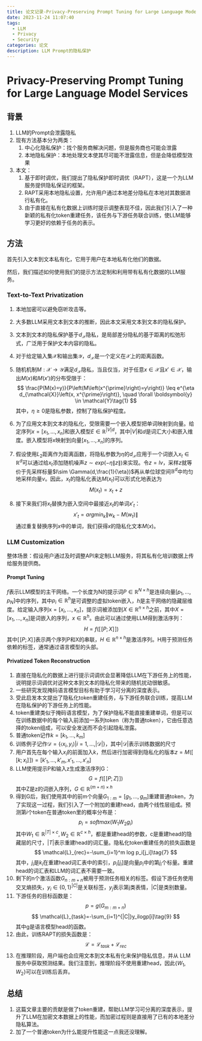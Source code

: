 ```yaml
---
title: 论文记录-Privacy-Preserving Prompt Tuning for Large Language Model Services
date: 2023-11-24 11:07:40
tags:
  - LLM
  - Privacy
  - Security
categories: 论文
description: LLM Prompt的隐私保护
---
```

# Privacy-Preserving Prompt Tuning for Large Language Model Services
## 背景
1. LLM的Prompt会泄露隐私
2. 现有方法基本分为两类：
	1. 中心化隐私保护：找个服务商解决问题，但是服务商也可能会泄露
	2. 本地隐私保护：本地处理文本使其尽可能不泄露信息，但是会降低模型效果
3. 本文：
	1. 基于即时调优，我们提出了隐私保护即时调优（RAPT），这是一个为LLM服务提供隐私保证的框架。 
	2. RAPT采用本地隐私设置，允许用户通过本地差分隐私在本地对其数据进行私有化。
	3. 由于直接在私有化数据上训练时提示调整表现不佳，因此我们引入了一种新颖的私有化token重建任务，该任务与下游任务联合训练，使LLM能够学习更好的依赖于任务的表示。

## 方法
首先引入文本到文本私有化，它用于用户在本地私有化他们的数据。

然后，我们描述如何使用我们的提示方法定制和利用带有私有化数据的LLM服务。

### Text-to-Text Privatization
1. 本地加密可以避免窃听攻击等。
2. 大多数LLM采用文本到文本的推断，因此本文采用文本到文本的隐私保护。
3. 文本到文本的隐私保护基于$d_{\mathcal{X}}$隐私，是局部差分隐私的基于距离的松弛形式，广泛用于保护文本内容的隐私。
4. 对于给定输入集$\mathcal{X}$和输出集$\mathcal{Y}$，$d_{\mathcal{X}}$是一个定义在$\mathcal{X}$上的距离函数。
5. 随机机制$M:\mathcal{X}\rightarrow\mathcal{Y}$满足$d_{\mathcal{X}}$隐私，当且仅当，对于任意$x\in\mathcal{X}$且$x'\in\mathcal{X}$，输出$M(x)$和$M(x')$的分布受限于：
$$
\frac{P(M(x)=y)}{P\left(M\left(x^{\prime}\right)=y\right)} \leq e^{\eta d_{\mathcal{X}}\left(x, x^{\prime}\right)}, \quad \forall \boldsymbol{y} \in \mathcal{Y}\tag{1}
$$
其中，$\eta\geq 0$是隐私参数，控制了隐私保护程度。

6. 为了应用文本到文本的隐私化，受限需要一个嵌入模型把单词映射到向量。给定序列$x=[x_1,...,x_n]$和嵌入模型$E\in \mathbb{R}^{|V|d}$，其中$|V|$和$d$是词汇大小和嵌入维度。嵌入模型将$x$映射到向量$[x_1,...,x_n]$的序列。
7. 假设使用$L_2$距离作为距离函数，将隐私参数为$\eta$的$d_{\mathcal{X}}$应用于一个词嵌入$x_t\in\mathbb{R}^d$可以通过给$x_t$添加随机噪声$z\sim exp(-\eta \|z\|)$来实现。令$z=lv$，采样$z$就等价于先采样标量$l\sim \Gamma(d,\frac{1}{\eta})$再从单位球空间$\mathbb{B}^d$中均匀地采样向量$v$。因此，$x_t$的隐私化表达$M(x_t)$可以形式化地表达为
$$
M(x_t)=x_t+z\tag{2}
$$
8. 接下来我们将$x_t$替换为嵌入空间中最接近$x_t$的单词$x'_t$：
$$
x'_t=argmin_k\|w_k-M(w_t)\|\tag{3}
$$
通过重复替换序列$x$中的单词，我们获得$x$的隐私化文本$M(x)$。

### LLM Customization
整体场景：假设用户通过及时调整API来定制LLM服务，将其私有化培训数据上传给服务提供商。

#### Prompt Tuning
$f$表示LLM模型的主干网络。一个长度为N的提示词$P\in\mathbb{R}^{N\times h}$是连续向量$[p_1,...,p_N]$中的序列，其中$p_i\in\mathbb{R}^h$是可调整的虚拟token嵌入，$h$是主干网络的隐藏层维度。给定输入序列$\mathrm{x}=[x_i,...,x_n]$，提示词被添加到$X\in\mathbb{R}^{n\times h}$之前，其中$X=[x_1,...,x_n]$是词嵌入的序列，$x\in\mathbb{R}^h$。由此可以通过使用LLM得到激活序列：
$$
H=f([\![P;X]\!])\tag{4}
$$
其中$[\![P;X]\!]$表示两个序列P和X的串联，$H\in\mathbb{R}^{n\times h}$是激活序列。H用于预测任务依赖的标签，通常通过语言模型的头部。

#### Privatized Token Reconstruction
1. 直接在隐私化的数据上进行提示词调优会显著降低LLM在下游任务上的性能，说明提示词调优对这种文本到文本的隐私化带来的随机扰动很敏感。
2. 一些研究发现掩码语言模型目标有助于学习可分离的深度表示。
3. 受此启发本文提出了隐私化token重建任务，与下游任务联合训练，提高LLM在隐私保护的下游任务上的性能。
4. token重建类似于掩码语言模型，为了保护隐私不能直接重建单词，但是可以在训练数据中的每个输入前添加一系列token（称为普通token），它由任意选择的token组成，可以安全发送而不会引起隐私泄露。
5. 普通token记作$k=[k_1,...,k_m]$
6. 训练例子记作$\mathcal{D}=\{\left \langle x_i,y_i \right \rangle|i=1,...,|\mathcal{D}|\}$，其中$|\mathcal{D}|$表示训练数据的尺寸
7. 用户首先在每个输入$x_i$的前面加入$k$，然后进行加密得到隐私化的版本$z=M([\![k;x_i]\!])=[k'_1,...,k'_m,x'_1,...,x'_n]$
8. LLM使用提示P和输入z生成激活序列G：
$$
G=f([\![P;Z]\!])\tag{5}
$$
其中Z是z的词嵌入序列，$G\in\mathbb{R}^{(m+n)\times h}$
9. 得到G后，我们使用其中的前m个向量$G_{1:m}=[g_1,...,g_m]$重建普通token，为了实现这一过程，我们引入了一个附加的重建head，由两个线性层组成。预测第$i$个token在普通token里的概率分布是：
$$
p_i=softmax(W_1W_2g_i)\tag{6}
$$
其中$W_1\in \mathbb{R}^{|T|\times c},W_2\in\mathbb{R}^{c\times h}$，都是重建head的参数，c是重建head的隐藏层的尺寸，$|T|$表示重建head的词汇量。隐私化token重建任务的损失函数是
$$
\mathcal{L}_{rec}=-\sum_{i=1}^m log p_i[j_i]\tag{7}
$$
其中，$j_i$是$k_i$在重建head词汇表中的索引，$p_i[j_i]$是向量$p_i$中的第$j_i$个标量。重建head的词汇表和LLM的词汇表不需要一致。
10.  剩下的n个激活函数$G_{n:m+n}$被用于预测任务相关的标签。假设下游任务使用交叉熵损失，$y_i\in\{0,1\}^{|C|}$是关联标签，$y_j$表示第j类表情，$|C|$是类别数量。
11. 下游任务的目标函数是：
$$
p=g(G_{m:m+n})\tag{8}
$$
$$
\mathcal{L}_{task}=-\sum_{i=1}^{|C|}y_ilogp[i]\tag{9}
$$
其中g是语言模型head的函数。
12. 由此，训练RAPT的损失函数是：
$$
\mathcal{L}=\mathcal{L}_{task}+\mathcal{L}_{rec}\tag{10}
$$
13. 在推理阶段，用户端也会应用文本到文本私有化来保护隐私信息，并从 LLM 服务中获取预测结果。我们注意到，推理阶段不使用重建head，因此$\{W_1, W_2\}$可以在训练后丢弃。

## 总结
1. 这篇文章主要的贡献是做了token重建，帮助LLM学习可分离的深度表示，提升了LLM在加密文本数据上的性能，而加密过程则是直接用了已有的本地差分隐私算法。
2. 加了一个普通token为什么能提升性能这一点我还没理解。